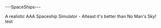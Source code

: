 ---SpaceShips---

A realistic AAA Spaceship Simulator -
Alteast it's better than No Man's Sky!
test
